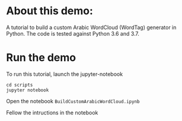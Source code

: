 
# About this demo:
A tutorial to build a custom Arabic WordCloud (WordTag) generator in Python. 
The code is tested against Python 3.6 and 3.7.

# Run the demo
To run this tutorial, launch the jupyter-notebook
```
cd scripts
jupyter notebook
```

Open the notebook `BuildCustomArabicWordCloud.ipynb`

Fellow the intructions in the notebook







 